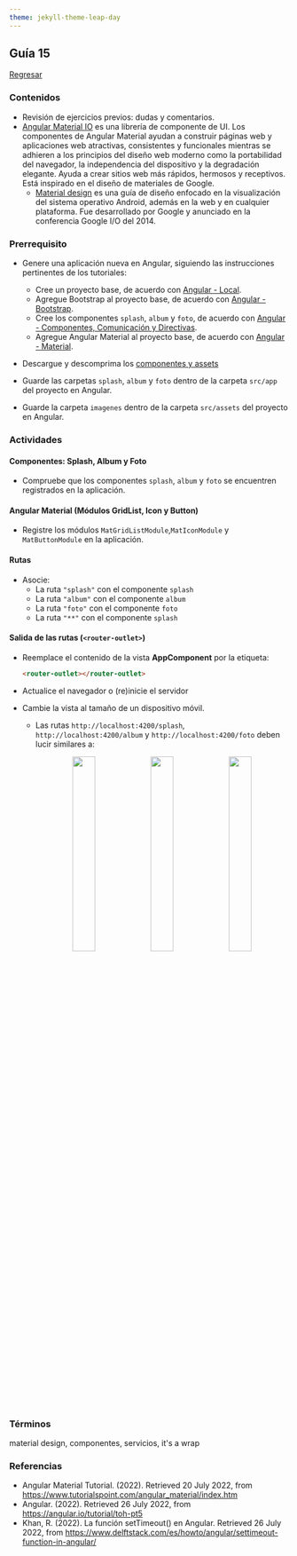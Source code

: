 ```yaml
---
theme: jekyll-theme-leap-day
---
```


## Guía 15

[Regresar](/DAWM/)

### Contenidos

* Revisión de ejercicios previos: dudas y comentarios.
* [Angular Material IO](https://material.angular.io/) es una librería de componente de UI. Los componentes de Angular Material ayudan a construir páginas web y aplicaciones web atractivas, consistentes y funcionales mientras se adhieren a los principios del diseño web moderno como la portabilidad del navegador, la independencia del dispositivo y la degradación elegante. Ayuda a crear sitios web más rápidos, hermosos y receptivos. Está inspirado en el diseño de materiales de Google.
	- [Material design](https://material.io/design) es una guía de diseño enfocado en la visualización del sistema operativo Android, además en la web y en cualquier plataforma. Fue desarrollado por Google y anunciado en la conferencia Google I/O del 2014.


### Prerrequisito

* Genere una aplicación nueva en Angular, siguiendo las instrucciones pertinentes de los tutoriales:
  
  + Cree un proyecto base, de acuerdo con [Angular - Local](https://dawfiec.github.io/DAWM/tutoriales/angular_local.html).
  + Agregue Bootstrap al proyecto base, de acuerdo con [Angular - Bootstrap](https://dawfiec.github.io/DAWM/tutoriales/angular_bootstrap.html).
  + Cree los componentes `splash`, `album` y `foto`, de acuerdo con [Angular - Componentes, Comunicación y Directivas](https://dawfiec.github.io/DAWM/tutoriales/angular_bases.html).
  + Agregue Angular Material al proyecto base, de acuerdo con [Angular - Material](https://dawfiec.github.io/DAWM/tutoriales/angular_material.html).
  	

* Descargue y descomprima los [componentes y assets](archivos/guia15_recursos.zip)
* Guarde las carpetas `splash`, `album` y `foto` dentro de la carpeta `src/app` del proyecto en Angular. 
* Guarde la carpeta `imagenes` dentro de la carpeta `src/assets` del proyecto en Angular.


### Actividades

#### Componentes: Splash, Album y Foto

* Compruebe que los componentes `splash`, `album` y `foto` se encuentren registrados en la aplicación.

#### Angular Material (Módulos GridList, Icon y Button)

* Registre los módulos `MatGridListModule`,`MatIconModule` y `MatButtonModule` en la aplicación.

#### Rutas

* Asocie:
	+ La ruta `"splash"` con el componente `splash`
	+ La ruta `"album"` con el componente `album`
	+ La ruta `"foto"` con el componente `foto`
	+ La ruta `"**"` con el componente `splash`

#### Salida de las rutas (`<router-outlet>`)

* Reemplace el contenido de la vista **AppComponent** por la etiqueta:

	```html
  <router-outlet></router-outlet>
  ```

* Actualice el navegador o (re)inicie el servidor
* Cambie la vista al tamaño de un dispositivo móvil. 
  + Las rutas `http://localhost:4200/splash`, `http://localhost:4200/album` y `http://localhost:4200/foto` deben lucir similares a:

	<p align="center">
	  <img width="30%" src="imagenes/angular_material_splash.png">
	  <img width="30%" src="imagenes/angular_material_album.png">
	  <img width="30%" src="imagenes/angular_material_foto.png">
	</p>

### Términos

material design, componentes, servicios, it's a wrap

### Referencias

* Angular Material Tutorial. (2022). Retrieved 20 July 2022, from https://www.tutorialspoint.com/angular_material/index.htm
* Angular. (2022). Retrieved 26 July 2022, from https://angular.io/tutorial/toh-pt5
* Khan, R. (2022). La función setTimeout() en Angular. Retrieved 26 July 2022, from https://www.delftstack.com/es/howto/angular/settimeout-function-in-angular/